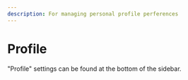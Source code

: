 ```yaml
---
description: For managing personal profile perferences
---
```


# Profile

"Profile" settings can be found at the bottom of the sidebar.

<figure><img src="../.gitbook/assets/Screen Shot 2023-02-21 at 11.17.29.png" alt=""><figcaption></figcaption></figure>

<figure><img src="../.gitbook/assets/Screen Shot 2023-02-21 at 11.22.31.png" alt=""><figcaption></figcaption></figure>
